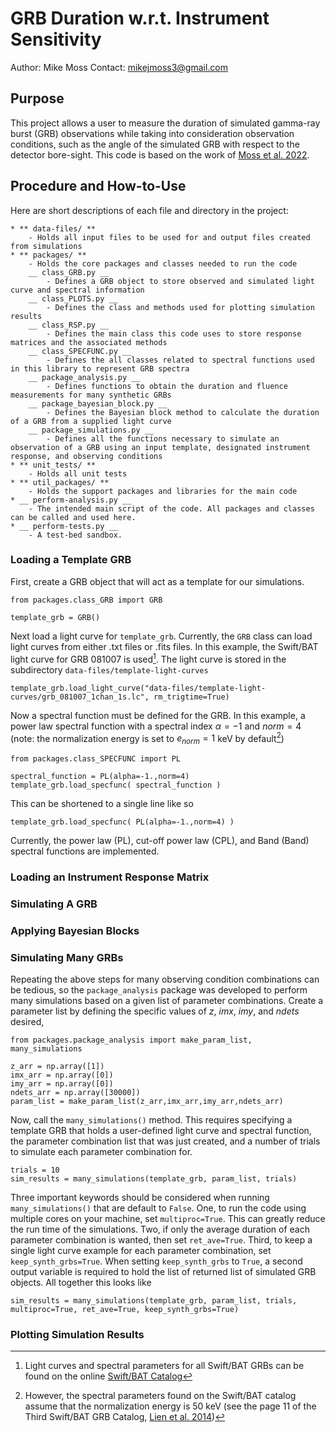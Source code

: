 # GRB Duration w.r.t. Instrument Sensitivity
Author: Mike Moss
Contact: mikejmoss3@gmail.com

## Purpose

This project allows a user to measure the duration of simulated gamma-ray burst (GRB) observations while taking into consideration observation conditions, such as the angle of the simulated GRB with respect to the detector bore-sight. This code is based on the work of [Moss et al. 2022](https://ui.adsabs.harvard.edu/abs/2022ApJ...927..157M/abstract).

## Procedure and How-to-Use

Here are short descriptions of each file and directory in the project:
```
* ** data-files/ **
	- Holds all input files to be used for and output files created from simulations
* ** packages/ **
	- Holds the core packages and classes needed to run the code
	__ class_GRB.py __
		- Defines a GRB object to store observed and simulated light curve and spectral information
	__ class_PLOTS.py __
		- Defines the class and methods used for plotting simulation results
	__ class_RSP.py __
		- Defines the main class this code uses to store response matrices and the associated methods
	__ class_SPECFUNC.py __
		- Defines the all classes related to spectral functions used in this library to represent GRB spectra
	__ package_analysis.py __
		- Defines functions to obtain the duration and fluence measurements for many synthetic GRBs
	__ package_bayesian_block.py __
		- Defines the Bayesian block method to calculate the duration of a GRB from a supplied light curve
	__ package_simulations.py __
		- Defines all the functions necessary to simulate an observation of a GRB using an input template, designated instrument response, and observing conditions
* ** unit_tests/ **
	- Holds all unit tests
* ** util_packages/ **
	- Holds the support packages and libraries for the main code 
* __ perform-analysis.py __
	- The intended main script of the code. All packages and classes can be called and used here.
* __ perform-tests.py __
	- A test-bed sandbox.
```

### Loading a Template GRB
First, create a GRB object that will act as a template for our simulations.
```
from packages.class_GRB import GRB

template_grb = GRB()
```

Next load a light curve for `template_grb`. Currently, the `GRB` class can load light curves from either .txt files or .fits files. In this example, the Swift/BAT light curve for GRB 081007 is used[^1]. The light curve is stored in the subdirectory `data-files/template-light-curves`
```
template_grb.load_light_curve("data-files/template-light-curves/grb_081007_1chan_1s.lc", rm_trigtime=True)
```

Now a spectral function must be defined for the GRB. In this example, a power law spectral function with a spectral index $\alpha = -1$ and $norm = 4$ (note: the normalization energy is set to $e_{norm} = 1$ keV by default[^2])
```
from packages.class_SPECFUNC import PL

spectral_function = PL(alpha=-1.,norm=4)
template_grb.load_specfunc( spectral_function )
```
This can be shortened to a single line like so 
```
template_grb.load_specfunc( PL(alpha=-1.,norm=4) )
```

Currently, the power law (PL), cut-off power law (CPL), and Band (Band) spectral functions are implemented.

[^1]: Light curves and spectral parameters for all Swift/BAT GRBs can be found on the online [Swift/BAT Catalog](https://swift.gsfc.nasa.gov/results/batgrbcat/)
[^2]: However, the spectral parameters found on the Swift/BAT catalog assume that the normalization energy is 50 keV (see the page 11 of the Third Swift/BAT GRB Catalog, [Lien et al. 2014](https://swift.gsfc.nasa.gov/results/batgrbcat/3rdBATcatalog.pdf))

### Loading an Instrument Response Matrix

### Simulating A GRB

### Applying Bayesian Blocks

### Simulating Many GRBs
Repeating the above steps for many observing condition combinations can be tedious, so the `package_analysis` package was developed to perform many simulations based on a given list of parameter combinations. Create a parameter list by defining the specific values of $z$, $imx$, $imy$, and $ndets$ desired,
```
from packages.package_analysis import make_param_list, many_simulations

z_arr = np.array([1])
imx_arr = np.array([0])
imy_arr = np.array([0])
ndets_arr = np.array([30000])
param_list = make_param_list(z_arr,imx_arr,imy_arr,ndets_arr)
```

Now, call the `many_simulations()` method. This requires specifying a template GRB that holds a user-defined light curve and spectral function, the parameter combination list that was just created, and a number of trials to simulate each parameter combination for. 
```
trials = 10
sim_results = many_simulations(template_grb, param_list, trials)
```
Three important keywords should be considered when running `many_simulations()` that are default to `False`. One, to run the code using multiple cores on your machine, set `multiproc=True`. This can greatly reduce the run time of the simulations. Two, if only the average duration of each parameter combination is wanted, then set `ret_ave=True`. Third, to keep a single light curve example for each parameter combination, set `keep_synth_grbs=True`. When setting `keep_synth_grbs` to `True`, a second output variable is required to hold the list of returned list of simulated GRB objects. All together this looks like
```
sim_results = many_simulations(template_grb, param_list, trials, multiproc=True, ret_ave=True, keep_synth_grbs=True)
```

### Plotting Simulation Results